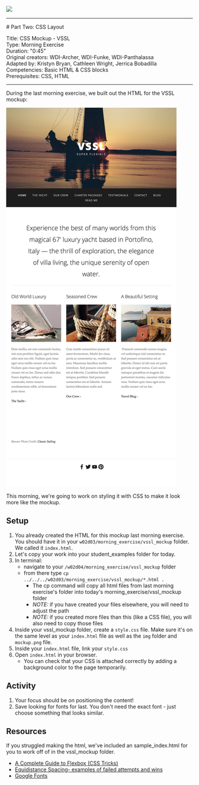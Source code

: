 ![](/ga_cog.png)

<hr>
# Part Two: CSS Layout

Title: CSS Mockup - VSSL<br>
Type: Morning Exercise <br>
Duration: "0:45"<br>
Original creators: WDI-Archer, WDI-Funke, WDI-Panthalassa<br>
Adapted by: Kristyn Bryan, Cathleen Wright, Jerrica Bobadilla<br>
Competencies: Basic HTML & CSS blocks<br>
Prerequisites: CSS, HTML <br>

<hr>

During the last morning exercise, we built out the HTML for the VSSL mockup:

![vssl](vssl_mockup/mockup.png)

This morning, we're going to work on styling it with CSS to make it look more like the mockup.

## Setup

1. You already created the HTML for this mockup last morning exercise. You should have it in your `w02d03/morning_exercise/vssl_mockup` folder. We called it `index.html`.
1. Let's copy your work into your student_examples folder for today.
1. In terminal:
    - navigate to your `/w02d04/morning_exercise/vssl_mockup` folder
    - from there type `cp ../../../w02d03/morning_exercise/vssl_mockup/*.html .`
        - The cp command will copy all html files from last morning exercise's folder into today's morning_exercise/vssl_mockup folder
        - _NOTE:_ if you have created your files elsewhere, you will need to adjust the path
        - _NOTE:_ if you created more files than this (like a CSS file), you will also need to copy those files
1. Inside your vssl_mockup folder, create a `style.css` file. Make sure it's on the same level as your `index.html` file as well as the `img` folder and `mockup.png` file.
1. Inside your `index.html` file, link your `style.css`
1. Open `index.html` in your browser.
   - You can check that your CSS is attached correctly by adding a background color to the page temporarily.  

## Activity

1. Your focus should be on positioning the content!
1. Save looking for fonts for last. You don't need the exact font - just choose something that looks similar.

## Resources

If you struggled making the html, we've included an sample_index.html for you to work off of in the vssl_mockup folder.

- [A Complete Guide to Flexbox (CSS Tricks)](https://css-tricks.com/snippets/css/a-guide-to-flexbox/) <br>
- [Equidistance Spacing- examples of failed attempts and wins](https://css-tricks.com/equidistant-objects-with-css/)
- [Google Fonts](https://fonts.google.com/)
